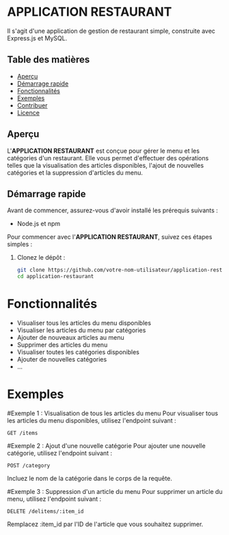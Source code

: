 # APPLICATION RESTAURANT

Il s'agit d'une application de gestion de restaurant simple, construite avec Express.js et MySQL.

## Table des matières

- [Aperçu](#aperçu)
- [Démarrage rapide](#démarrage-rapide)
- [Fonctionnalités](#fonctionnalités)
- [Exemples](#exemples)
- [Contribuer](#contribuer)
- [Licence](#licence)

## Aperçu

L'**APPLICATION RESTAURANT** est conçue pour gérer le menu et les catégories d'un restaurant. Elle vous permet d'effectuer des opérations telles que la visualisation des articles disponibles, l'ajout de nouvelles catégories et la suppression d'articles du menu.

## Démarrage rapide

Avant de commencer, assurez-vous d'avoir installé les prérequis suivants :

- Node.js et npm

Pour commencer avec l'**APPLICATION RESTAURANT**, suivez ces étapes simples :

1. Clonez le dépôt :

   ```bash
   git clone https://github.com/votre-nom-utilisateur/application-restaurant.git
   cd application-restaurant

# Fonctionnalités
- Visualiser tous les articles du menu disponibles
- Visualiser les articles du menu par catégories
- Ajouter de nouveaux articles au menu
- Supprimer des articles du menu
- Visualiser toutes les catégories disponibles
- Ajouter de nouvelles catégories
- ...

# Exemples 

#Exemple 1 : Visualisation de tous les articles du menu
Pour visualiser tous les articles du menu disponibles, utilisez l'endpoint suivant :


```
GET /items
````

#Exemple 2 : Ajout d'une nouvelle catégorie
Pour ajouter une nouvelle catégorie, utilisez l'endpoint suivant :

````
POST /category
````
Incluez le nom de la catégorie dans le corps de la requête.

#Exemple 3 : Suppression d'un article du menu
Pour supprimer un article du menu, utilisez l'endpoint suivant :

```
DELETE /delitems/:item_id
```
Remplacez :item_id par l'ID de l'article que vous souhaitez supprimer.

